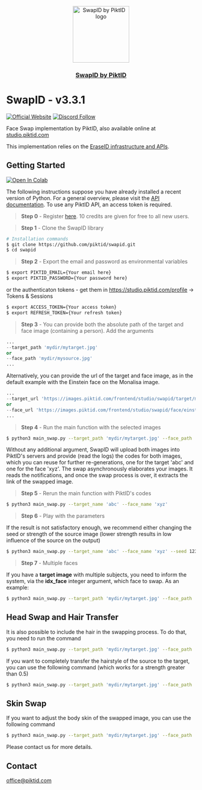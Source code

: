 <p align="center">
  <img src="https://id.piktid.com/logo.svg" alt="SwapID by PiktID logo" width="150">
  </br>
  <h3 align="center"><a href="[https://studio.piktid.com](https://studio.piktid.com/swap)">SwapID by PiktID</a></h3>
</p>


# SwapID - v3.3.1
[![Official Website](https://img.shields.io/badge/Official%20Website-piktid.com-blue?style=flat&logo=world&logoColor=white)](https://piktid.com)
[![Discord Follow](https://dcbadge.vercel.app/api/server/FJU39e9Z4P?style=flat)](https://discord.com/invite/FJU39e9Z4P)

Face Swap implementation by PiktID, also available online at <a href="https://studio.piktid.com/swap">studio.piktid.com</a>

This implementation relies on the <a href="https://github.com/piktid/eraseid">EraseID infrastructure and APIs</a>. 

## Getting Started
<a target="_blank" href="https://colab.research.google.com/drive/1thetaQymYgpHtFu1nAUwbsq3Su3vxXAC?usp=sharing">
  <img src="https://colab.research.google.com/assets/colab-badge.svg" alt="Open In Colab"/>
</a>

The following instructions suppose you have already installed a recent version of Python. For a general overview, please visit the <a href="https://api.piktid.com/docs">API documentation</a>.
To use any PiktID API, an access token is required.

> **Step 0** - Register <a href="https://studio.piktid.com">here</a>. 10 credits are given for free to all new users.

> **Step 1** - Clone the SwapID library
```bash
# Installation commands
$ git clone https://github.com/piktid/swapid.git
$ cd swapid
```

> **Step 2** - Export the email and password as environmental variables
```bash
$ export PIKTID_EMAIL={Your email here}
$ export PIKTID_PASSWORD={Your password here}
```

or the authenticaton tokens - get them in https://studio.piktid.com/profile -> Tokens & Sessions
```bash
$ export ACCESS_TOKEN={Your access token}
$ export REFRESH_TOKEN={Your refresh token}
```

> **Step 3** - You can provide both the absolute path of the target and face image (containing a person). Add the arguments
```python
...
--target_path 'mydir/mytarget.jpg'
or
--face_path 'mydir/mysource.jpg'
...
```

Alternatively, you can provide the url of the target and face image, as in the default example with the Einstein face on the Monalisa image.
```python
...
--target_url 'https://images.piktid.com/frontend/studio/swapid/target/monalisa.jpg'
or
--face_url 'https://images.piktid.com/frontend/studio/swapid/face/einstein.jpg'
...
```

> **Step 4** - Run the main function with the selected images
```bash
$ python3 main_swap.py --target_path 'mydir/mytarget.jpg' --face_path 'mydir/mysource.jpg'
```

Without any additional argument, SwapID will upload both images into PiktID's servers and provide (read the logs) the codes for both images, which you can reuse for further re-generations, one for the target 'abc' and one for the face 'xyz'. The swap asynchronously elaborates your images. It reads the notifications, and once the swap process is over, it extracts the link of the swapped image.

> **Step 5** - Rerun the main function with PiktID's codes
```bash
$ python3 main_swap.py --target_name 'abc' --face_name 'xyz'
```

> **Step 6** - Play with the parameters

If the result is not satisfactory enough, we recommend either changing the seed or strength of the source image (lower strength results in low influence of the source on the output)
```bash
$ python3 main_swap.py --target_name 'abc' --face_name 'xyz' --seed 1234 --strength '0.55'
```

> **Step 7** - Multiple faces

If you have a **target image** with multiple subjects, you need to inform the system, via the **idx_face** integer argument, which face to swap. As an example:
```bash
$ python3 main_swap.py --target_path 'mydir/mytarget.jpg' --face_path 'mydir/mysource.jpg' --idx_face 0
```

## Head Swap and Hair Transfer
It is also possible to include the hair in the swapping process. To do that, you need to run the command 
```bash
$ python3 main_swap.py --target_path 'mydir/mytarget.jpg' --face_path 'mydir/mysource.jpg' --hair
```

If you want to completely transfer the hairstyle of the source to the target, you can use the following command (which works for a strength greater than 0.5)
```bash
$ python3 main_swap.py --target_path 'mydir/mytarget.jpg' --face_path 'mydir/mysource.jpg' --hair --transfer_hair
```

## Skin Swap
If you want to adjust the body skin of the swapped image, you can use the following command
```bash
$ python3 main_swap.py --target_path 'mydir/mytarget.jpg' --face_path 'mydir/mysource.jpg' --skin
```
Please contact us for more details.

## Contact
office@piktid.com
